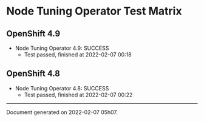 
Node Tuning Operator Test Matrix
================================

OpenShift 4.9
-------------



* Node Tuning Operator 4.9: SUCCESS
  - Test passed, finished at 2022-02-07 00:18

OpenShift 4.8
-------------



* Node Tuning Operator 4.8: SUCCESS
  - Test passed, finished at 2022-02-07 00:22

---
Document generated on 2022-02-07 05h07.

